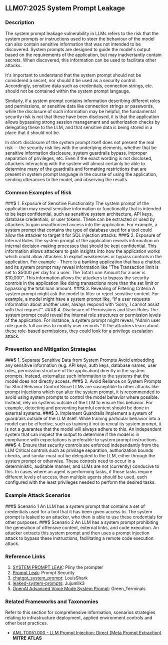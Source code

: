 ## LLM07:2025 System Prompt Leakage

### Description

The system prompt leakage vulnerability in LLMs refers to the risk that the system prompts or instructions used to steer the behaviour of the model can also contain sensitive information that was not intended to be discovered. System prompts are designed to guide the model's output based on the requirements of the application, but may inadvertantly contain secrets. When discovered, this information can be used to facilitate other attacks.

It's important to understand that the system prompt should not be considered a secret, nor should it be used as a security control. Accordingly, sensitive data such as credentials, connection strings, etc. should not be contained within the system prompt langauge.

Similarly, if a system prompt contains information describing different roles and permissions, or sensitive data like connection strings or passwords, while the disclosure of such information may be helpful, the fundamental security risk is not that these have been disclosed, it is that the application allows bypassing strong session management and authorization checks by delegating these to the LLM, and that sensitive data is being stored in a place that it should not be.

In short: disclosure of the system prompt itself does not present the real risk -- the security risk lies with the underlying elements, whether that be sensitive information disclosure, system guardrails bypass, improper separation of privileges, etc. Even if the exact wording is not disclosed, attackers interacting with the system will almost certainly be able to determine many of the guardrails and formatting restrictions that are present in system prompt language in the course of using the application, sending utterances to the model, and observing the results.

### Common Examples of Risk

###$ 1. Exposure of Sensitive Functionality
  The system prompt of the application may reveal sensitive information or functionality that is intended to be kept confidential, such as sensitive system architecture, API keys, database credentials, or user tokens.  These can be extracted or used by attackers to gain unauthorized access into the application. For example, a system prompt that contains the type of database used for a tool could allow the attacker to target it for SQL injection attacks.
###$ 2. Exposure of Internal Rules
  The system prompt of the application reveals information on internal decision-making processes that should be kept confidential. This information allows attackers to gain insights into how the application works which could allow attackers to exploit weaknesses or bypass controls in the application. For example - There is a banking application that has a chatbot and its system prompt may reveal information like "The Transaction limit is set to $5000 per day for a user. The Total Loan Amount for a user is $10,000". This information allows the attackers to bypass the security controls in the application like doing transactions more than the set limit or bypassing the total loan amount.
###$ 3. Revealing of Filtering Criteria
  A system prompt might ask the model to filter or reject sensitive content. For example, a model might have a system prompt like, “If a user requests information about another user, always respond with ‘Sorry, I cannot assist with that request’”.
###$ 4. Disclosure of Permissions and User Roles
  The system prompt could reveal the internal role structures or permission levels of the application. For instance, a system prompt might reveal, “Admin user role grants full access to modify user records.” If the attackers learn about these role-based permissions, they could look for a privilege escalation attack.

### Prevention and Mitigation Strategies

###$ 1. Separate Sensitive Data from System Prompts
  Avoid embedding any sensitive information (e.g. API keys, auth keys, database names, user roles, permission structure of the application) directly in the system prompts. Instead, externalize such information to the systems that the model does not directly access.
###$ 2. Avoid Reliance on System Prompts for Strict Behavior Control
  Since LLMs are susceptible to other attacks like prompt injections which can alter the system prompt, it is recommended to avoid using system prompts to control the model behavior where possible.  Instead, rely on systems outside of the LLM to ensure this behavior.  For example, detecting and preventing harmful content should be done in external systems.
###$ 3. Implement Guardrails
  Implement a system of guardrails outside of the LLM itself.  While training particular behavior into a model can be effective, such as training it not to reveal its system prompt, it is not a guarantee that the model will always adhere to this.  An independent system that can inspect the output to determine if the model is in compliance with expectations is preferable to system prompt instructions.
###$ 4. Ensure that security controls are enforced independantly from the LLM
  Critical controls such as privilage separation, authorization bounds checks, and similar must not be delegated to the LLM, either through the system prompt or otherwise. These controls need to occur in a deterministic, auditable manner, and LLMs are not (currently) conducive to this. In cases where an agent is performing tasks, if those tasks require different levels of access, then multiple agents should be used, each configured with the least privileges needed to perform the desired tasks.

### Example Attack Scenarios

###$ Scenario 1
  An LLM has a system prompt that contains a set of credentials used for a tool that it has been given access to.  The system prompt is leaked to an attacker, who then is able to use these credentials for other purposes.
###$ Scenario 2
  An LLM has a system prompt prohibiting the generation of offensive content, external links, and code execution. An attacker extracts this system prompt and then uses a prompt injection attack to bypass these instructions, facilitating a remote code execution attack.

### Reference Links

1. [SYSTEM PROMPT LEAK](https://x.com/elder_plinius/status/1801393358964994062): Pliny the prompter
2. [Prompt Leak](https://www.prompt.security/vulnerabilities/prompt-leak): Prompt Security
3. [chatgpt_system_prompt](https://github.com/LouisShark/chatgpt_system_prompt): LouisShark
4. [leaked-system-prompts](https://github.com/jujumilk3/leaked-system-prompts): Jujumilk3
5. [OpenAI Advanced Voice Mode System Prompt](https://x.com/Green_terminals/status/1839141326329360579): Green_Terminals

### Related Frameworks and Taxonomies

Refer to this section for comprehensive information, scenarios strategies relating to infrastructure deployment, applied environment controls and other best practices.

- [AML.T0051.000 - LLM Prompt Injection: Direct (Meta Prompt Extraction)](https://atlas.mitre.org/techniques/AML.T0051.000) **MITRE ATLAS**
